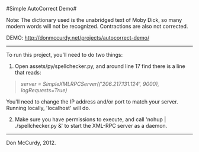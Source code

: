 #Simple AutoCorrect Demo#

Note: The dictionary used is the unabridged text of Moby Dick, so many modern words will not be recognized. Contractions are also not corrected.

DEMO: http://donmccurdy.net/projects/autocorrect-demo/

----

To run this project, you'll need to do two things:

1) Open assets/py/spellchecker.py, and around line 17 find there is a line that reads:

> _server = SimpleXMLRPCServer(('206.217.131.124', 9000), logRequests=True)_

   You'll need to change the IP address and/or port to match your server. Running locally, 'localhost' will do.

2) Make sure you have permissions to execute, and call 'nohup | ./spellchecker.py &' to start the XML-RPC server as a daemon.

----

Don McCurdy, 2012.